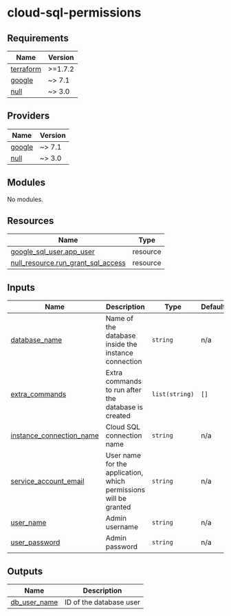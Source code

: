 # cloud-sql-permissions

<!-- BEGIN_TF_DOCS -->
## Requirements

| Name | Version |
|------|---------|
| <a name="requirement_terraform"></a> [terraform](#requirement\_terraform) | >=1.7.2 |
| <a name="requirement_google"></a> [google](#requirement\_google) | ~> 7.1 |
| <a name="requirement_null"></a> [null](#requirement\_null) | ~> 3.0 |

## Providers

| Name | Version |
|------|---------|
| <a name="provider_google"></a> [google](#provider\_google) | ~> 7.1 |
| <a name="provider_null"></a> [null](#provider\_null) | ~> 3.0 |

## Modules

No modules.

## Resources

| Name | Type |
|------|------|
| [google_sql_user.app_user](https://registry.terraform.io/providers/hashicorp/google/latest/docs/resources/sql_user) | resource |
| [null_resource.run_grant_sql_access](https://registry.terraform.io/providers/hashicorp/null/latest/docs/resources/resource) | resource |

## Inputs

| Name | Description | Type | Default | Required |
|------|-------------|------|---------|:--------:|
| <a name="input_database_name"></a> [database\_name](#input\_database\_name) | Name of the database inside the instance connection | `string` | n/a | yes |
| <a name="input_extra_commands"></a> [extra\_commands](#input\_extra\_commands) | Extra commands to run after the database is created | `list(string)` | `[]` | no |
| <a name="input_instance_connection_name"></a> [instance\_connection\_name](#input\_instance\_connection\_name) | Cloud SQL connection name | `string` | n/a | yes |
| <a name="input_service_account_email"></a> [service\_account\_email](#input\_service\_account\_email) | User name for the application, which permissions will be granted | `string` | n/a | yes |
| <a name="input_user_name"></a> [user\_name](#input\_user\_name) | Admin username | `string` | n/a | yes |
| <a name="input_user_password"></a> [user\_password](#input\_user\_password) | Admin password | `string` | n/a | yes |

## Outputs

| Name | Description |
|------|-------------|
| <a name="output_db_user_name"></a> [db\_user\_name](#output\_db\_user\_name) | ID of the database user |
<!-- END_TF_DOCS -->
